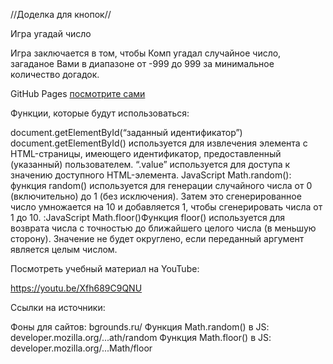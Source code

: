 //Доделка для кнопок//

Игра угадай число

Игра заключается в том, чтобы Комп угадал случайное число, загаданое Вами в диапазоне от -999 до 999 за минимальное количество догадок.

GitHub Pages  [посмотрите сами](valenhouse.github.io/Modul_8/)

Функции, которые будут использоваться: 

document.getElementById(“заданный идентификатор”) 
document.getElementById() используется для извлечения элемента с HTML-страницы, имеющего идентификатор, 
предоставленный (указанный) пользователем. 
“.value” используется для доступа к значению доступного HTML-элемента.
JavaScript Math.random(): функция random() используется для генерации случайного числа от 0 (включительно) до 1 (без исключения). 
Затем это сгенерированное число умножается на 10 и добавляется 1, чтобы сгенерировать числа от 1 до 10.
:JavaScript Math.floor()Функция floor() используется для возврата числа с точностью до ближайшего целого числа (в меньшую сторону). 
Значение не будет округлено, если переданный аргумент является целым числом.

Посмотреть учебный материал на YouTube:

https://youtu.be/Xfh689C9QNU

Ссылки на источники:

Фоны для сайтов: bgrounds.ru/
Функция Math.random() в JS: developer.mozilla.org/...ath/random
Функция Math.floor() в JS: developer.mozilla.org/...Math/floor
